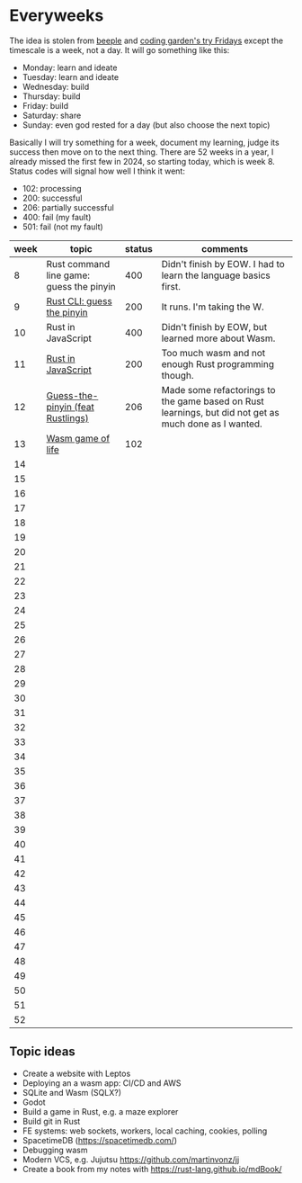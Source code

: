 # Everyweeks

The idea is stolen from [beeple](https://www.beeple-crap.com/everydays) and [coding garden's try Fridays](https://coding.garden/) except the timescale is a week, not a day. It will go something like this:

- Monday: learn and ideate
- Tuesday: learn and ideate
- Wednesday: build
- Thursday: build
- Friday: build
- Saturday: share
- Sunday: even god rested for a day (but also choose the next topic)

Basically I will try something for a week, document my learning, judge its success then move on to the next thing. There are 52 weeks in a year, I already missed the first few in 2024, so starting today, which is week 8. Status codes will signal how well I think it went:

- 102: processing
- 200: successful
- 206: partially successful
- 400: fail (my fault)
- 501: fail (not my fault)

| week | topic                                                | status | comments |
| ---- | ---------------------------------------------------- | ------ | -------- |
|   8  | Rust command line game: guess the pinyin | 400 | Didn't finish by EOW. I had to learn the language basics first. |
|   9  | [Rust CLI: guess the pinyin](./week09/) | 200 | It runs. I'm taking the W. |
|  10  | Rust in JavaScript | 400 | Didn't finish by EOW, but learned more about Wasm. |
|  11  | [Rust in JavaScript](./week11/) | 200 | Too much wasm and not enough Rust programming though. |
|  12  | [Guess-the-pinyin (feat Rustlings)](./week12) | 206 | Made some refactorings to the game based on Rust learnings, but did not get as much done as I wanted. |
|  13  | [Wasm game of life](./week13) | 102 |  |
|  14  |  |  |  |
|  15  |  |  |  |
|  16  |  |  |  |
|  17  |  |  |  |
|  18  |  |  |  |
|  19  |  |  |  |
|  20  |  |  |  |
|  21  |  |  |  |
|  22  |  |  |  |
|  23  |  |  |  |
|  24  |  |  |  |
|  25  |  |  |  |
|  26  |  |  |  |
|  27  |  |  |  |
|  28  |  |  |  |
|  29  |  |  |  |
|  30  |  |  |  |
|  31  |  |  |  |
|  32  |  |  |  |
|  33  |  |  |  |
|  34  |  |  |  |
|  35  |  |  |  |
|  36  |  |  |  |
|  37  |  |  |  |
|  38  |  |  |  |
|  39  |  |  |  |
|  40  |  |  |  |
|  41  |  |  |  |
|  42  |  |  |  |
|  43  |  |  |  |
|  44  |  |  |  |
|  45  |  |  |  |
|  46  |  |  |  |
|  47  |  |  |  |
|  48  |  |  |  |
|  49  |  |  |  |
|  50  |  |  |  |
|  51  |  |  |  |
|  52  |  |  |  |

## Topic ideas

- Create a website with Leptos
- Deploying an a wasm app: CI/CD and AWS
- SQLite and Wasm (SQLX?)
- Godot
- Build a game in Rust, e.g. a maze explorer
- Build git in Rust
- FE systems: web sockets, workers, local caching, cookies, polling
- SpacetimeDB (https://spacetimedb.com/)
- Debugging wasm
- Modern VCS, e.g. Jujutsu https://github.com/martinvonz/jj
- Create a book from my notes with <https://rust-lang.github.io/mdBook/>
